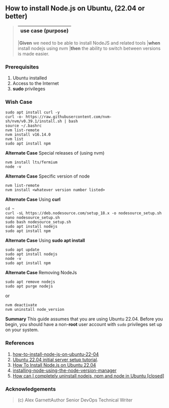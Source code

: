 ## How to install Node.js on Ubuntu, (22.04 or better)

> | use case (purpose) |
> | ------------------ |
>
>
> |**Given** we need to be able to install NodeJS and related tools
> |**when** install nodejs using nvm
> |**then** the ability to switch between versions is made easier.

### Prerequisites

1. Ubuntu installed
2. Access to the Internet
3. **sudo** privileges

### Wish Case

    sudo apt install curl -y
    curl -o- https://raw.githubusercontent.com/nvm-sh/nvm/v0.39.1/install.sh | bash
    source ~/.bashrc
    nvm list-remote
    nvm install v16.14.0
    nvm list
    sudo apt install npm

**Alternate Case**
Special releases of (using nvm)

    nvm install lts/fermium
    node -v

**Alternate Case**
Specific version of node

    nvm list-remote
    nvm install <whatever version number listed>

**Alternate Case**
Using **curl**

    cd ~
    curl -sL https://deb.nodesource.com/setup_18.x -o nodesource_setup.sh
    nano nodesource_setup.sh
    sudo bash nodesource_setup.sh
    sudo apt install nodejs
    sudo apt install npm

**Alternate Case**
Using **sudo apt install**

    sudo apt update
    sudo apt install nodejs
    node -v
    sudo apt install npm

**Alternate Case**
Removing NodeJs

    sudo apt remove nodejs
    sudo apt purge nodejs

or

    nvm deactivate
    nvm uninstall node_version

**Summary**
This guide assumes that you are using Ubuntu 22.04. Before you begin, you should have a non-**root** user account with `sudo` privileges set up on your system.

### References

1. [how-to-install-node-js-on-ubuntu-22-04](https://www.digitalocean.com/community/tutorials/how-to-install-node-js-on-ubuntu-22-04#option-3-installing-node-using-the-node-version-manager)
2. [Ubuntu 22.04 initial server setup tutorial](https://www.digitalocean.com/community/tutorials/initial-server-setup-with-ubuntu-22-04).
3. [How To Install Node.js on Ubuntu 22.04](https://www.digitalocean.com/community/tutorials/how-to-install-node-js-on-ubuntu-22-04)
4. [installing-node-using-the-node-version-manager](https://www.digitalocean.com/community/tutorials/how-to-install-node-js-on-ubuntu-22-04#option-3-installing-node-using-the-node-version-manager)
5. [How can I completely uninstall nodejs, npm and node in Ubuntu [closed]](https://stackoverflow.com/questions/32426601/how-can-i-completely-uninstall-nodejs-npm-and-node-in-ubuntu)

### Acknowledgements

> (c) Alex GarnettAuthor
> Senior DevOps Technical Writer
